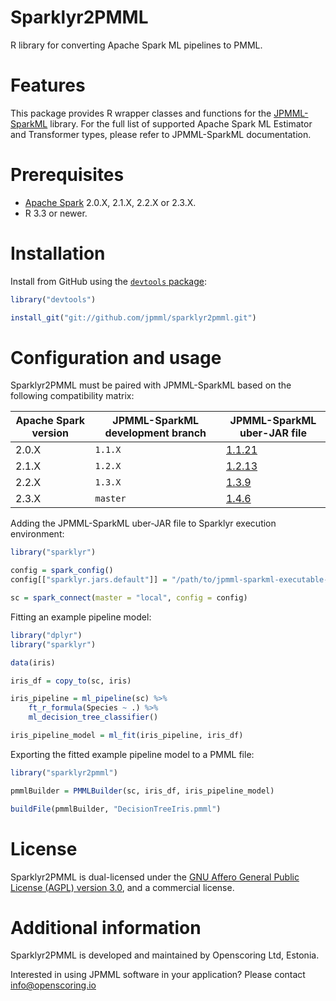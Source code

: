 Sparklyr2PMML
=============

R library for converting Apache Spark ML pipelines to PMML.

# Features #

This package provides R wrapper classes and functions for the [JPMML-SparkML](https://github.com/jpmml/jpmml-sparkml) library. For the full list of supported Apache Spark ML Estimator and Transformer types, please refer to JPMML-SparkML documentation.

# Prerequisites #

* [Apache Spark](http://spark.apache.org/) 2.0.X, 2.1.X, 2.2.X or 2.3.X.
* R 3.3 or newer.

# Installation #

Install from GitHub using the [`devtools` package](http://cran.r-project.org/web/packages/devtools/):

```R
library("devtools")

install_git("git://github.com/jpmml/sparklyr2pmml.git")
```

# Configuration and usage #

Sparklyr2PMML must be paired with JPMML-SparkML based on the following compatibility matrix:

| Apache Spark version | JPMML-SparkML development branch | JPMML-SparkML uber-JAR file |
|----------------------|----------------------------------|-----------------------------|
| 2.0.X | `1.1.X` | [1.1.21](https://github.com/jpmml/jpmml-sparkml/releases/download/1.1.21/jpmml-sparkml-executable-1.1.21.jar) |
| 2.1.X | `1.2.X` | [1.2.13](https://github.com/jpmml/jpmml-sparkml/releases/download/1.2.13/jpmml-sparkml-executable-1.2.13.jar) |
| 2.2.X | `1.3.X` | [1.3.9](https://github.com/jpmml/jpmml-sparkml/releases/download/1.3.9/jpmml-sparkml-executable-1.3.9.jar) |
| 2.3.X | `master` | [1.4.6](https://github.com/jpmml/jpmml-sparkml/releases/download/1.4.6/jpmml-sparkml-executable-1.4.6.jar) |

Adding the JPMML-SparkML uber-JAR file to Sparklyr execution environment:

```R
library("sparklyr")

config = spark_config()
config[["sparklyr.jars.default"]] = "/path/to/jpmml-sparkml-executable-${version}.jar"

sc = spark_connect(master = "local", config = config)
```

Fitting an example pipeline model:

```R
library("dplyr")
library("sparklyr")

data(iris)

iris_df = copy_to(sc, iris)

iris_pipeline = ml_pipeline(sc) %>%
	ft_r_formula(Species ~ .) %>%
	ml_decision_tree_classifier()

iris_pipeline_model = ml_fit(iris_pipeline, iris_df)
```

Exporting the fitted example pipeline model to a PMML file:

```R
library("sparklyr2pmml")

pmmlBuilder = PMMLBuilder(sc, iris_df, iris_pipeline_model)

buildFile(pmmlBuilder, "DecisionTreeIris.pmml")
```

# License #

Sparklyr2PMML is dual-licensed under the [GNU Affero General Public License (AGPL) version 3.0](http://www.gnu.org/licenses/agpl-3.0.html), and a commercial license.

# Additional information #

Sparklyr2PMML is developed and maintained by Openscoring Ltd, Estonia.

Interested in using JPMML software in your application? Please contact [info@openscoring.io](mailto:info@openscoring.io)
